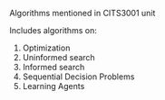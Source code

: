 Algorithms mentioned in CITS3001 unit

Includes algorithms on:
1. Optimization
2. Uninformed search
3. Informed search
4. Sequential Decision Problems
5. Learning Agents
